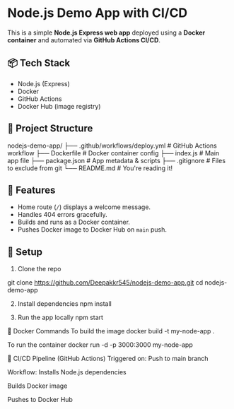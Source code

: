 # Node.js Demo App with CI/CD

This is a simple **Node.js Express web app** deployed using a **Docker container** and automated via **GitHub Actions CI/CD**. 


## 📦 Tech Stack

- Node.js (Express)
- Docker
- GitHub Actions
- Docker Hub (image registry)



## 🧱 Project Structure

nodejs-demo-app/
├── .github/workflows/deploy.yml # GitHub Actions workflow
├── Dockerfile      # Docker container config
├── index.js        # Main app file
├── package.json        # App metadata & scripts
├── .gitignore      # Files to exclude from git
└── README.md       # You're reading it!


## 🚀 Features

- Home route (`/`) displays a welcome message.
- Handles 404 errors gracefully.
- Builds and runs as a Docker container.
- Pushes Docker image to Docker Hub on `main` push.

## 🔧 Setup

1. Clone the repo

git clone https://github.com/Deepakkr545/nodejs-demo-app.git
cd nodejs-demo-app

2. Install dependencies
npm install

3. Run the app locally
npm start


🐳 Docker Commands
To build the image
docker build -t my-node-app .

To run the container
docker run -d -p 3000:3000 my-node-app

🔄 CI/CD Pipeline (GitHub Actions)
Triggered on:
Push to main branch

Workflow:
Installs Node.js dependencies

Builds Docker image

Pushes to Docker Hub